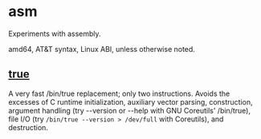 # asm

Experiments with assembly.

amd64, AT&T syntax, Linux ABI, unless otherwise noted.

## [true](true.s)

A very fast /bin/true replacement; only two instructions. Avoids the excesses
of C runtime initialization, auxiliary vector parsing, construction, argument
handling (try --version or --help with GNU Coreutils' /bin/true), file I/O
(try `/bin/true --version > /dev/full` with Coreutils), and destruction.
